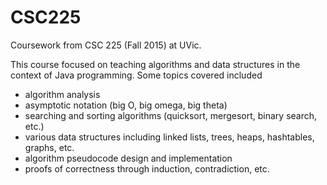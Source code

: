 # CSC225
Coursework from CSC 225 (Fall 2015) at UVic.

This course focused on teaching algorithms and data structures in the context of Java programming.
Some topics covered included
- algorithm analysis
- asymptotic notation (big O, big omega, big theta)
- searching and sorting algorithms (quicksort, mergesort, binary search, etc.)
- various data structures including linked lists, trees, heaps, hashtables, graphs, etc.
- algorithm pseudocode design and implementation
- proofs of correctness through induction, contradiction, etc.
